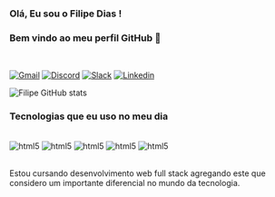### Olá, Eu sou o Filipe Dias !
### Bem vindo ao meu perfil GitHub 👋
</br>

[![Gmail](https://img.shields.io/badge/Gmail-D14836?style=for-the-badge&logo=gmail&logoColor=white)](https://www.gmail.com)
[![Discord](https://img.shields.io/badge/Discord-7289DA?style=for-the-badge&logo=discord&logoColor=white)](https://discord.com/channels/@me)
[![Slack](https://img.shields.io/badge/Slack-4A154B?style=for-the-badge&logo=slack&logoColor=white)](https://app.slack.com/client/T01L2V2HQMR/C01L2P0QMEE/rimeto_profile/U03JL5PQU91)
[![Linkedin](https://img.shields.io/badge/LinkedIn-0077B5?style=for-the-badge&logo=linkedin&logoColor=white)](https://www.linkedin.com/in/filipe-dias-/)


![Filipe GitHub stats](https://github-readme-stats.vercel.app/api?username=filipedias-maker&show_icons=true&theme=gruvbox)


### Tecnologias que eu uso no meu dia

<div style="display: inline_block"><br/>
    <img alingn="center"alt="html5" src="https://img.shields.io/badge/HTML5-E34F26?style=for-the-badge&logo=html5&logoColor=white">
    <img alingn="center"alt="html5" src="https://img.shields.io/badge/CSS3-1572B6?style=for-the-badge&logo=css3&logoColor=white">
    <img alingn="center"alt="html5" src="https://img.shields.io/badge/JavaScript-323330?style=for-the-badge&logo=javascript&logoColor=F7DF1E">
    <img alingn="center"alt="html5" src="https://img.shields.io/badge/Node.js-43853D?style=for-the-badge&logo=node.js&logoColor=white">
    <img alingn="center"alt="html5" src="https://img.shields.io/badge/TypeScript-007ACC?style=for-the-badge&logo=typescript&logoColor=white">
</div><br/>

Estou cursando desenvolvimento web full stack agregando este que considero um importante diferencial no mundo da tecnologia.
